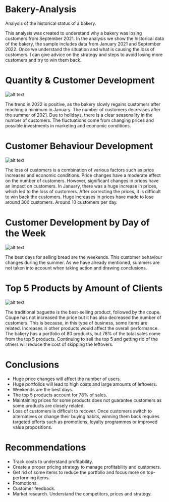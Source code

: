# Bakery-Analysis
Analysis of the historical status of a bakery.

This analysis was created to understand why a bakery was losing customers from September 2021. In the analysis we show the historical data of the bakery, the sample includes data from January 2021 and September 2022.
Once we understand the situation and what is causing the loss of customers. I can give advice on the strategy and steps to avoid losing more customers and try to win them back.

# Quantity & Customer Development

![alt text](https://github.com/danieljramos/Analysis_pics/blob/main/Quantity_customer_developmen.png?raw=true)

The trend in 2022 is positive, as the bakery slowly regains customers after reaching a minimum in January. The number of customers decreases after the summer of 2021.
Due to holidays, there is a clear seasonality in the number of customers.
The fluctuations come from changing prices and possible investments in marketing and economic conditions.

# Customer Behaviour Development

![alt text](https://github.com/danieljramos/Analysis_pics/blob/main/chart%20(13).png?raw=true)

The loss of customers is a combination of various factors such as price increases and economic conditions. Price changes have a moderate effect on the number of customers. However, significant changes in prices have an impact on customers. In January, there was a huge increase in prices, which led to the loss of customers. After correcting the prices, it is difficult to win back the customers. Huge increases in prices have made to lose around 300 customers. Around 10 customers per day.

# Customer Development by Day of the Week

![alt text](https://github.com/danieljramos/Analysis_pics/blob/main/chart%20(8).png?raw=true)

The best days for selling bread are the weekends. This customer behaviour changes during the summer. As we have already mentioned, summers are not taken into account when taking action and drawing conclusions.

# Top 5 Products by Amount of Clients

![alt text](https://github.com/danieljramos/Analysis_pics/blob/main/chart%20(36).png?raw=true)

The traditional baguette is the best-selling product, followed by the coupe.
Coupe has not increased the price but it has also decreased the number of customers. This is because, in this type of business, some items are related.
Increases in other products would affect the overall performance. The bakery has a portfolio of 80 products, but 78% of the total sales come from the top 5 products. Continuing to sell the top 5 and getting rid of the others will reduce the cost of skipping the leftovers.

# Conclusions

- Huge price changes will affect the number of users.
- Huge portfolios will lead to high costs and large amounts of leftovers.
- Weekends are the best days.
- The top 5 products account for 78% of sales.
- Maintaining prices for some products does not guarantee customers as some products are closely related.
- Loss of customers is difficult to recover. Once customers switch to alternatives or change their buying habits, winning them back requires targeted efforts such as promotions, loyalty programmes or improved value propositions.

# Recommendations

- Track costs to understand profitability.
- Create a proper pricing strategy to manage profitability and customers.
- Get rid of some items to reduce the portfolio and focus more on top-performing items.
- Promotions.
- Customer feedback.
- Market research. Understand the competitors, prices and strategy.
